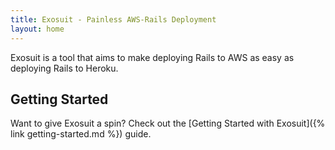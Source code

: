 ```yaml
---
title: Exosuit - Painless AWS-Rails Deployment
layout: home
---
```


Exosuit is a tool that aims to make deploying Rails to AWS
as easy as deploying Rails to Heroku.

## Getting Started

Want to give Exosuit a spin? Check out the
[Getting Started with Exosuit]({% link getting-started.md %}) guide.
